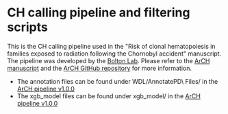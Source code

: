 # CH calling pipeline and filtering scripts

This is the CH calling pipeline used in the "Risk of clonal hematopoiesis in families exposed to radiation following the Chornobyl accident" manuscript. 
The pipeline was developed by the [Bolton Lab](https://www.kellyboltonlab.org/). Please refer to the [ArCH manuscript](https://academic.oup.com/bioinformatics/article/40/4/btae121/7629130) and the [ArCH GitHub repository](https://github.com/kbolton-lab/ArCH) for more information. 

- The annotation files can be found under WDL/AnnotatePD\ Files/ in the [ArCH pipeline v1.0.0](https://github.com/kbolton-lab/ArCH/releases/tag/v1.0.0)
- The xgb_model files can be found under xgb_model/ in the [ArCH pipeline v1.0.0](https://github.com/kbolton-lab/ArCH/releases/tag/v1.0.0)

